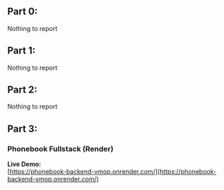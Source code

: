 ## Part 0:
Nothing to report

## Part 1:
Nothing to report

## Part 2:
Nothing to report

## Part 3: 
### Phonebook Fullstack (Render)

**Live Demo:**  
[https://phonebook-backend-vmop.onrender.com/](https://phonebook-backend-vmop.onrender.com/)